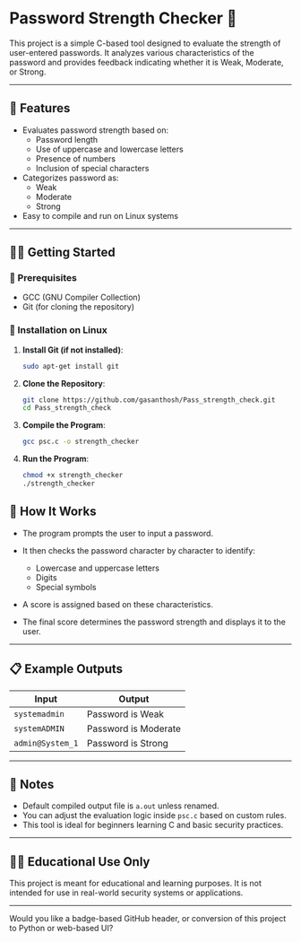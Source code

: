 
# Password Strength Checker 🔐

This project is a simple C-based tool designed to evaluate the strength of user-entered passwords. It analyzes various characteristics of the password and provides feedback indicating whether it is Weak, Moderate, or Strong.

---

## 🚀 Features

- Evaluates password strength based on:
  - Password length
  - Use of uppercase and lowercase letters
  - Presence of numbers
  - Inclusion of special characters
- Categorizes password as:
  - Weak
  - Moderate
  - Strong
- Easy to compile and run on Linux systems

---

## 🧑‍💻 Getting Started

### 🔧 Prerequisites

- GCC (GNU Compiler Collection)
- Git (for cloning the repository)

### 🐧 Installation on Linux

1. **Install Git (if not installed)**:
   ```bash
   sudo apt-get install git


2. **Clone the Repository**:

   ```bash
   git clone https://github.com/gasanthosh/Pass_strength_check.git
   cd Pass_strength_check
   ```

3. **Compile the Program**:

   ```bash
   gcc psc.c -o strength_checker
   ```

4. **Run the Program**:

   ```bash
   chmod +x strength_checker
   ./strength_checker
   ```


## 🧠 How It Works

* The program prompts the user to input a password.
* It then checks the password character by character to identify:

  * Lowercase and uppercase letters
  * Digits
  * Special symbols
* A score is assigned based on these characteristics.
* The final score determines the password strength and displays it to the user.

---

## 📋 Example Outputs

| Input            | Output               |
| ---------------- | -------------------- |
| `systemadmin`    | Password is Weak     |
| `systemADMIN`    | Password is Moderate |
| `admin@System_1` | Password is Strong   |

---

## 🔎 Notes

* Default compiled output file is `a.out` unless renamed.
* You can adjust the evaluation logic inside `psc.c` based on custom rules.
* This tool is ideal for beginners learning C and basic security practices.

---

## 👨‍🏫 Educational Use Only

This project is meant for educational and learning purposes. It is not intended for use in real-world security systems or applications.



---

Would you like a badge-based GitHub header, or conversion of this project to Python or web-based UI?
